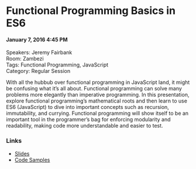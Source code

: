 # Functional Programming Basics in ES6

#### January 7, 2016 4:45 PM

Speakers: Jeremy Fairbank<br>
Room: Zambezi<br>
Tags: Functional Programming, JavaScript<br>
Category: Regular Session

With all the hubbub over functional programming in JavaScript land, it might be confusing what it’s all about. Functional programming can solve many problems more elegantly than imperative programming. In this presentation, explore functional programming’s mathematical roots and then learn to use ES6 (JavaScript) to dive into important concepts such as recursion, immutability, and currying. Functional programming will show itself to be an important tool in the programmer’s bag for enforcing modularity and readability, making code more understandable and easier to test.

### Links

* [Slides](https://speakerdeck.com/jfairbank/codemash-functional-programming-basics-in-es6)
* [Code Samples](https://github.com/jfairbank/fp-basics-in-es6)
